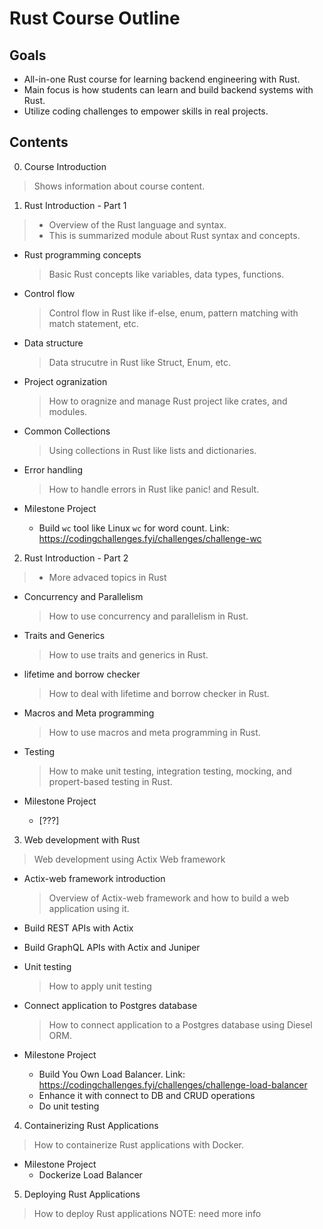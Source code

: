 # Rust Course Outline

## Goals
- All-in-one Rust course for learning backend engineering with Rust. 
- Main focus is how students can learn and build backend systems with Rust.
- Utilize coding challenges to empower skills in real projects.

## Contents

0. Course Introduction
> Shows information about course content.

1. Rust Introduction - Part 1
> - Overview of the Rust language and syntax.
> - This is summarized module about Rust syntax and concepts.
  - Rust programming concepts
    > Basic Rust concepts like variables, data types, functions.
  - Control flow
    > Control flow in Rust like if-else, enum, pattern matching with match statement, etc.
  - Data structure
    > Data strucutre in Rust like Struct, Enum, etc.
  - Project ogranization
    > How to oragnize and manage Rust project like crates, and modules. 
  - Common Collections
    > Using collections in Rust like lists and dictionaries.
  - Error handling
    > How to handle errors in Rust like panic! and Result.
  
  - Milestone Project
    - Build `wc` tool like Linux `wc` for word count. Link: https://codingchallenges.fyi/challenges/challenge-wc 

2. Rust Introduction - Part 2
  > - More advaced topics in Rust
  - Concurrency and Parallelism
    > How to use concurrency and parallelism in Rust.
  - Traits and Generics
    > How to use traits and generics in Rust.
  - lifetime and borrow checker
    > How to deal with lifetime and borrow checker in Rust.
  - Macros and Meta programming
    > How to use macros and meta programming in Rust.
  - Testing
    > How to make unit testing, integration testing, mocking, and propert-based testing in Rust.
  
  - Milestone Project
    - [???]

3. Web development with Rust
> Web development using Actix Web framework
  - Actix-web framework introduction
    > Overview of Actix-web framework and how to build a web application using it.
  - Build REST APIs with Actix
  - Build GraphQL APIs with Actix and Juniper
  - Unit testing
    > How to apply unit testing
  - Connect application to Postgres database
    > How to connect application to a Postgres database using Diesel ORM.
  
  - Milestone Project
    - Build You Own Load Balancer. Link: https://codingchallenges.fyi/challenges/challenge-load-balancer 
    - Enhance it with connect to DB and CRUD operations
    - Do unit testing

4. Containerizing Rust Applications
> How to containerize Rust applications with Docker.
  - Milestone Project
    - Dockerize Load Balancer
5. Deploying Rust Applications
> How to deploy Rust applications
> NOTE: need more info

